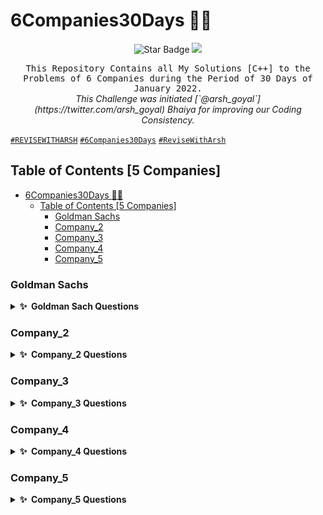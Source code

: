 # 6Companies30Days :man_technologist: 

<p align="center">
<img src="https://img.shields.io/static/v1?label=%F0%9F%8C%9F&message=If%20Useful&style=style=flat&color=BC4E99" alt="Star Badge"/>
<a href="https://twitter.com/bhagya_rana" ><img src="https://img.shields.io/twitter/follow/bhagya_rana.svg?style=social" /> </a>
</p>

<p align="center">
  <samp>
  This Repository Contains all My Solutions [C++] to the Problems of 6 Companies during the Period  of 30 Days of January 2022. 
  </samp>
  <br/>
  <i>This Challenge was initiated [`@arsh_goyal`](https://twitter.com/arsh_goyal) Bhaiya for improving our Coding Consistency.</i> 
  <br/>

  [`#REVISEWITHARSH`](https://twitter.com/search?q=%23REVISEWITHARSH&src=typed_query)
  [`#6Companies30Days`](https://twitter.com/search?q=%236Companies30Days&src=typeahead_click)
  [`#ReviseWithArsh`](https://twitter.com/search?q=%23ReviseWithArsh&src=typed_query)
  <br/>
</p>

## Table of Contents [5 Companies]

- [6Companies30Days :man_technologist:](#6companies30days-man_technologist)
  - [Table of Contents [5 Companies]](#table-of-contents-5-companies)
    - [Goldman Sachs](#goldman-sachs)
    - [Company_2](#company_2)
    - [Company_3](#company_3)
    - [Company_4](#company_4)
    - [Company_5](#company_5)

### Goldman Sachs

<details>
  <summary><b>✨&nbsp;&nbsp;Goldman&nbsp;Sach&nbsp;Questions</b></summary>
  <br/>

| Sr.No |                   Question                  | Link | Solution |
|:-----:|:-------------------------------------------:|:----:|:--------:|
|   1   |           Print Anagrams Together           |   -  |     -    |
|   2   |            Overlapping Rectangles           |   -  |     -    |
|   3   |      Subarray with Product less than k      |   -  |     -    |
|   4   |             Run Length Encoding             |   -  |     -    |
|   5   |                 Ugly Numbers                |   -  |     -    |
|   6   |      Greatest Common Divisor of Strings     |   -  |     -    |
|   7   |          Kid which gets Damaged Toy         |   -  |     -    |
|   8   |           Total Decoding Messages           |   -  |     -    |
|   9   |          Number following a pattern         |   -  |     -    |
|   10  | Max 10 numbers in a list having 10M entries |   -  |     -    |
|   11  |          Find Missing And Repeating         |   -  |     -    |
|   12  |      Total Squares in a N*N chessboard      |   -  |     -    |
|   13  |              Decode the string              |   -  |     -    |
|   14  |          Minimum Size Subarray Sum          |   -  |     -    |
|   15  |         Array Pair Sum Divisibility         |   -  |     -    |

</details>

### Company_2

<details>
  <summary><b>✨&nbsp;&nbsp;Company_2&nbsp;Questions</b></summary>
  <br/>

| Sr.No |                   Question                  | Link | Solution |
|:-----:|:-------------------------------------------:|:----:|:--------:|
|   1   |          -           |   -  |     -    |
|   2   |            -           |   -  |     -    |
|   3   |      -      |   -  |     -    |
|   4   |             -             |   -  |     -    |
|   5   |                 -                |   -  |     -    |
|   6   |      -     |   -  |     -    |
|   7   |          -         |   -  |     -    |
|   8   |           -           |   -  |     -    |
|   9   |          -         |   -  |     -    |
|   10  | - |   -  |     -    |
|   11  |          -         |   -  |     -    |
|   12  |      -      |   -  |     -    |
|   13  |              -              |   -  |     -    |
|   14  |          -          |   -  |     -    |
|   15  |         -        |   -  |     -    |

</details>

### Company_3

<details>
  <summary><b>✨&nbsp;&nbsp;Company_3&nbsp;Questions</b></summary>
  <br/>

| Sr.No |                   Question                  | Link | Solution |
|:-----:|:-------------------------------------------:|:----:|:--------:|
|   1   |          -           |   -  |     -    |
|   2   |            -           |   -  |     -    |
|   3   |      -      |   -  |     -    |
|   4   |             -             |   -  |     -    |
|   5   |                 -                |   -  |     -    |
|   6   |      -     |   -  |     -    |
|   7   |          -         |   -  |     -    |
|   8   |           -           |   -  |     -    |
|   9   |          -         |   -  |     -    |
|   10  | - |   -  |     -    |
|   11  |          -         |   -  |     -    |
|   12  |      -      |   -  |     -    |
|   13  |              -              |   -  |     -    |
|   14  |          -          |   -  |     -    |
|   15  |         -        |   -  |     -    |

</details>

### Company_4

<details>
  <summary><b>✨&nbsp;&nbsp;Company_4&nbsp;Questions</b></summary>
  <br/>

| Sr.No |                   Question                  | Link | Solution |
|:-----:|:-------------------------------------------:|:----:|:--------:|
|   1   |          -           |   -  |     -    |
|   2   |            -           |   -  |     -    |
|   3   |      -      |   -  |     -    |
|   4   |             -             |   -  |     -    |
|   5   |                 -                |   -  |     -    |
|   6   |      -     |   -  |     -    |
|   7   |          -         |   -  |     -    |
|   8   |           -           |   -  |     -    |
|   9   |          -         |   -  |     -    |
|   10  | - |   -  |     -    |
|   11  |          -         |   -  |     -    |
|   12  |      -      |   -  |     -    |
|   13  |              -              |   -  |     -    |
|   14  |          -          |   -  |     -    |
|   15  |         -        |   -  |     -    |

</details>

### Company_5

<details>
  <summary><b>✨&nbsp;&nbsp;Company_5&nbsp;Questions</b></summary>
  <br/>

| Sr.No |                   Question                  | Link | Solution |
|:-----:|:-------------------------------------------:|:----:|:--------:|
|   1   |          -           |   -  |     -    |
|   2   |            -           |   -  |     -    |
|   3   |      -      |   -  |     -    |
|   4   |             -             |   -  |     -    |
|   5   |                 -                |   -  |     -    |
|   6   |      -     |   -  |     -    |
|   7   |          -         |   -  |     -    |
|   8   |           -           |   -  |     -    |
|   9   |          -         |   -  |     -    |
|   10  | - |   -  |     -    |
|   11  |          -         |   -  |     -    |
|   12  |      -      |   -  |     -    |
|   13  |              -              |   -  |     -    |
|   14  |          -          |   -  |     -    |
|   15  |         -        |   -  |     -    |

</details>

